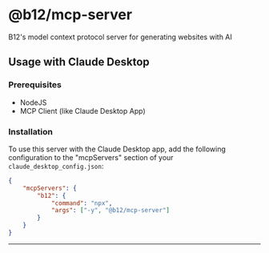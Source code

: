 # @b12/mcp-server
B12's model context protocol server for generating websites with AI

## Usage with Claude Desktop

### Prerequisites

-   NodeJS
-   MCP Client (like Claude Desktop App)

### Installation

To use this server with the Claude Desktop app, add the following configuration to the "mcpServers" section of your `claude_desktop_config.json`:

```json
{
    "mcpServers": {
        "b12": {
            "command": "npx",
            "args": ["-y", "@b12/mcp-server"]
        }
    }
}
```
****
